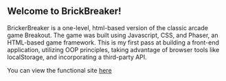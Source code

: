 ## Welcome to BrickBreaker!

BrickerBreaker is a one-level, html-based version of the classic arcade game Breakout.
The game was built using Javascript, CSS, and Phaser, an HTML-based game framework. 
This is my first pass at building a front-end application, utilizing OOP principles, taking advantage of browser tools like localStorage,
and incorporating a third-party API.

You can view the functional site [here]

[here]:https://warandoates.github.io/
